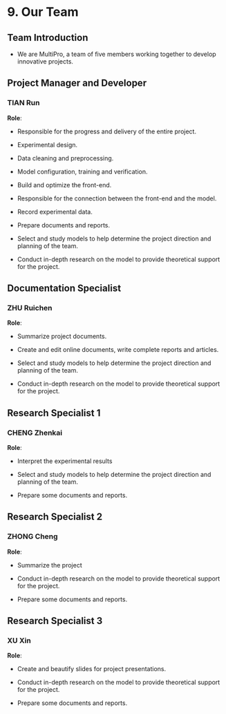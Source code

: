 # 9. Our Team

## Team Introduction
- We are MultiPro, a team of five members working together to develop innovative projects.

## Project Manager and Developer

### TIAN Run

**Role**: 

- Responsible for the progress and delivery of the entire project.

- Experimental design.

- Data cleaning and preprocessing.

- Model configuration, training and verification.

- Build and optimize the front-end.

- Responsible for the connection between the front-end and the model.

- Record experimental data.

- Prepare documents and reports.

- Select and study models to help determine the project direction and planning of the team.

- Conduct in-depth research on the model to provide theoretical support for the project.

## Documentation Specialist

### ZHU Ruichen

**Role**: 

- Summarize project documents.

- Create and edit online documents, write complete reports and articles.

- Select and study models to help determine the project direction and planning of the team.

- Conduct in-depth research on the model to provide theoretical support for the project.

## Research Specialist 1

### CHENG Zhenkai

**Role**: 

- Interpret the experimental results

- Select and study models to help determine the project direction and planning of the team.

- Prepare some documents and reports.

## Research Specialist 2

### ZHONG Cheng

**Role**: 

- Summarize the project

- Conduct in-depth research on the model to provide theoretical support for the project.

- Prepare some documents and reports.

## Research Specialist 3

### XU Xin

**Role**: 

- Create and beautify slides for project presentations.

- Conduct in-depth research on the model to provide theoretical support for the project.

- Prepare some documents and reports.